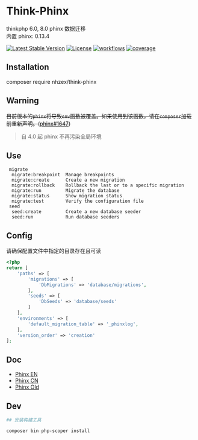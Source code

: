 # Think-Phinx
thinkphp 6.0, 8.0 phinx 数据迁移  
内置 phinx: 0.13.4  

[![Latest Stable Version](https://poser.pugx.org/nhzex/think-phinx/v/stable)](https://packagist.org/packages/nhzex/think-phinx)
[![License](https://poser.pugx.org/nhzex/think-phinx/license)](https://packagist.org/packages/nhzex/think-phinx)
[![workflows](https://github.com/nhzex/think-phinx/workflows/ci/badge.svg)](https://github.com/NHZEX/think-phinx/actions)
[![coverage](https://codecov.io/gh/nhzex/think-phinx/graph/badge.svg)](https://codecov.io/gh/nhzex/think-phinx)

## Installation
composer require nhzex/think-phinx

## Warning

~~目前版本的`phinx`将导致`env`函数被覆盖。如果使用到该函数，请在`composer`加载前重新声明。([phinx#1647](https://github.com/cakephp/phinx/issues/1647))~~
> 自 4.0 起 phinx 不再污染全局环境

## Use
```
 migrate
  migrate:breakpoint  Manage breakpoints
  migrate:create      Create a new migration
  migrate:rollback    Rollback the last or to a specific migration
  migrate:run         Migrate the database
  migrate:status      Show migration status
  migrate:test        Verify the configuration file
 seed
  seed:create         Create a new database seeder
  seed:run            Run database seeders
``` 

## Config
请确保配置文件中指定的目录存在且可读
```php
<?php
return [
    'paths' => [
        'migrations' => [
            'DbMigrations' => 'database/migrations',
        ],
        'seeds' => [
            'DbSeeds' => 'database/seeds'
        ]
    ],
    'environments' => [
        'default_migration_table' => '_phinxlog',
    ],
    'version_order' => 'creation'
];

```

## Doc
- [Phinx EN](https://book.cakephp.org/phinx)
- [Phinx CN](https://tsy12321.gitbooks.io/phinx-doc/content)
- [Phinx Old](http://docs.phinx.org/en/latest)

## Dev

```bash
## 安装构建工具

composer bin php-scoper install
```